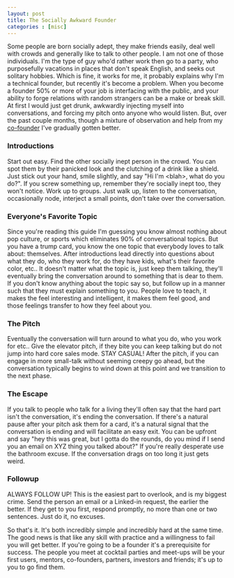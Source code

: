 ```yaml
---
layout: post
title: The Socially Awkward Founder
categories : [misc]
---
```


Some people are born socially adept, they make friends easily, deal well with crowds and generally like to talk to other people. I am not one of those individuals. I'm the type of guy who'd rather work then go to a party, who purposefully vacations in places that don't speak English, and seeks out solitary hobbies. Which is fine, it works for me, it probably explains why I'm a technical founder, but recently it's become a problem. When you become a founder 50% or more of your job is interfacing with the public, and your ability to forge relations with random strangers can be a make or break skill. At first I would just get drunk, awkwardly injecting myself into conversations, and forcing my pitch onto anyone who would listen. But, over the past couple months, though a mixture of observation and help from my [co-founder](http://bretthard.in/) I've gradually gotten better.

### Introductions
Start out easy. Find the other socially inept person in the crowd. You can spot them by their panicked look and the clutching of a drink like a shield. Just stick out your hand, smile slightly, and say "Hi I'm &lt;blah&gt;, what do you do?". If you screw something up, remember they're socially inept too, they won't notice. Work up to groups. Just walk up, listen to the conversation, occasionally node, interject a small points, don't take over the conversation.

### Everyone's Favorite Topic
Since you're reading this guide I'm guessing you know almost nothing about pop culture, or sports which eliminates 90% of conversational topics. But you have a trump card, you know the one topic that everybody loves to talk about: themselves. After introductions lead directly into questions about what they do, who they work for, do they have kids, what's their favorite color, etc.. It doesn't matter what the topic is, just keep them talking, they'll eventually bring the conversation around to something that is dear to them. If you don't know anything about the topic say so, but follow up in a manner such that they must explain something to you. People love to teach, it makes the feel interesting and intelligent, it makes them feel good, and those feelings transfer to how they feel about you.

### The Pitch
Eventually the conversation will turn around to what you do, who you work for etc.. Give the elevator pitch, if they bite you can keep talking but do not jump into hard core sales mode. STAY CASUAL! After the pitch, if you can engage in more small-talk without seeming creepy go ahead, but the conversation typically begins to wind down at this point and we transition to the next phase.

### The Escape
If you talk to people who talk for a living they'll often say that the hard part isn't the conversation, it's ending the conversation. If there's a natural pause after your pitch ask them for a card, it's a natural signal that the conversation is ending and will facilitate an easy exit. You can be upfront and say "hey this was great, but I gotta do the rounds, do you mind if I send you an email on XYZ thing you talked about?" If you're really desperate use the bathroom excuse. If the conversation drags on too long it just gets weird.

### Followup
ALWAYS FOLLOW UP! This is the easiest part to overlook, and is my biggest crime. Send the person an email or a Linked-in request, the earlier the better. If they get to you first, respond promptly, no more than one or two sentences. Just do it, no excuses.

So that's it. It's both incredibly simple and incredibly hard at the same time. The good news is that like any skill with practice and a willingness to fail you will get better. If you're going to be a founder it's a prerequisite for success. The people you meet at cocktail parties and meet-ups will be your first users, mentors, co-founders, partners, investors and friends; it's up to you to go find them.

